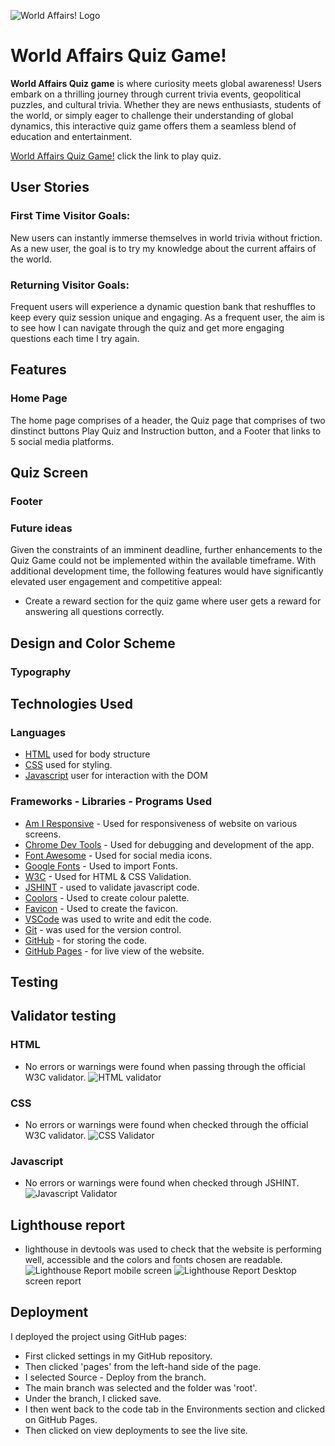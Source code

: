 ![World Affairs! Logo]()


# World Affairs Quiz Game!

<strong>World Affairs Quiz game</strong> is where curiosity meets global awareness! Users embark on a thrilling journey through current trivia events, geopolitical puzzles, and cultural trivia. Whether they are news enthusiasts, students of the world, or simply eager to challenge their understanding of global dynamics, this interactive quiz game offers them a seamless blend of education and entertainment. 

[World Affairs Quiz Game!](https://emmy-dare274.github.io/World-Affairs/) click the link to play quiz.

## <strong>User Stories</strong>

### First Time Visitor Goals:
New users can instantly immerse themselves in world trivia without friction. As a new user, the goal is to try my knowledge about the current affairs of the world.

### Returning Visitor Goals:
Frequent users will experience a dynamic question bank that reshuffles to keep every quiz session unique and engaging. As a frequent user, the aim is to see how I can navigate through the quiz and get more engaging questions each time I try again.


## Features

### Home Page
The home page comprises of a header, the Quiz page that comprises of two dinstinct buttons Play Quiz and Instruction button, and a Footer that links to 5 social media platforms.

## Quiz Screen


### Footer



### Future ideas
Given the constraints of an imminent deadline, further enhancements to the Quiz Game could not be implemented within the available timeframe. With additional development time, the following features would have significantly elevated user engagement and competitive appeal:

  - Create a reward section for the quiz game where user gets a reward for answering all questions correctly.


## Design and Color Scheme


### Typography



## Technologies Used

### Languages

- [HTML](https://developer.mozilla.org/en-US/docs/Web/HTML) used for body structure
- [CSS](https://developer.mozilla.org/en-US/docs/Web/css) used for styling.
- [Javascript](https://developer.mozilla.org/en-US/docs/Web/JavaScript) user for interaction with the DOM

### Frameworks - Libraries - Programs Used

- [Am I Responsive](https://ui.dev/amiresponsive) - Used for responsiveness of website on various screens.
- [Chrome Dev Tools](https://developer.chrome.com/docs/devtools/) - Used for debugging and development of the app.
- [Font Awesome](https://fontawesome.com/) - Used for social media icons.
- [Google Fonts](https://fonts.google.com/) - Used to import Fonts.
- [W3C](https://www.w3.org/) - Used for HTML & CSS Validation.
- [JSHINT](https://jshint.com/) - used to validate javascript code.
- [Coolors](https://coolors.co/) - Used to create colour palette.
- [Favicon](https://favicon.io/) - Used to create the favicon.
- [VSCode](https://code.visualstudio.com/) was used to write and edit the code.
- [Git](https://git-scm.com/) - was used for the version control.
- [GitHub](https://github.com/) - for storing the code.
- [GitHub Pages](https://pages.github.com/) - for live view of the website.


## Testing

## Validator testing
### HTML
- No errors or warnings were found when passing through the official W3C validator.
![HTML validator](assets/documentation/html_validator.png)

### CSS
- No errors or warnings were found when checked through the official W3C validator.
![CSS Validator](assets/documentation/css_validator.png)


### Javascript
- No errors or warnings were found when checked through JSHINT.
![Javascript Validator](assets/documentation/js_hint-validator.png)

## Lighthouse report

- lighthouse in devtools was used to check that the website is performing well, accessible and the colors and fonts chosen are readable.
![Lighthouse Report](assets/documentation/Lighthouse_report.png) mobile screen
![Lighthouse Report](assets/documentation/desktopView_Lighthouse_report.png) Desktop screen report

## Deployment

I deployed the project using GitHub pages:

- First clicked settings in my GitHub repository.
- Then clicked 'pages' from the left-hand side of the page.
- I selected Source - Deploy from the branch.
- The main branch was selected and the folder was 'root'.
- Under the branch, I clicked save.
- I then went back to the code tab in the Environments section and clicked on GitHub Pages.
- Then clicked on view deployments to see the live site.

